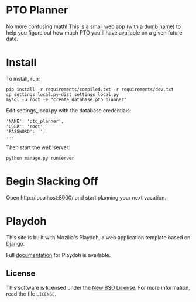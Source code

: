 PTO Planner
===========

No more confusing math!  This is a small web app (with a dumb name) to help
you figure out how much PTO you'll have available on a given future date.

Install
=======

To install, run:

    pip install -r requirements/compiled.txt -r requirements/dev.txt
    cp settings_local.py-dist settings_local.py
    mysql -u root -e "create database pto_planner"

Edit settings_local.py with the database credentials:

    'NAME': 'pto_planner',
    'USER': 'root',
    'PASSWORD': '',
    ...

Then start the web server:

    python manage.py runserver

Begin Slacking Off
==================

Open http://localhost:8000/ and start planning your next vacation.

Playdoh
=======

This site is built with Mozilla's Playdoh, a web application template
based on [Django][django].

Full [documentation][docs] for Playdoh is available.

[django]: http://www.djangoproject.com/
[gh-playdoh]: https://github.com/mozilla/playdoh
[docs]: http://playdoh.rtfd.org/


License
-------
This software is licensed under the [New BSD License][BSD]. For more
information, read the file ``LICENSE``.

[BSD]: http://creativecommons.org/licenses/BSD/

